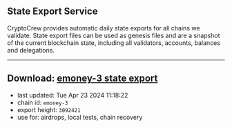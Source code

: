 ## State Export Service
CryptoCrew provides automatic daily state exports for all chains we validate. State export files can be used as genesis files and are a snapshot of the current blockchain state, including all validators, accounts, balances and delegations.

---
**Download: [emoney-3 state export](https://dl-eu2.ccvalidators.com/SERVICE/emoney/emoney-3_export_3092421.json)**
---

- last updated: Tue Apr 23 2024 11:18:22
- chain id: `emoney-3`
- export height: `3092421`
- use for: airdrops, local tests, chain recovery
